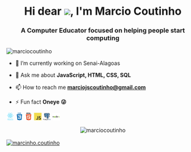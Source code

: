 <h1 align="center">Hi dear <img src="https://raw.githubusercontent.com/kaueMarques/kaueMarques/master/hi.gif" width="30px">, I'm Marcio Coutinho</h1>
<h3 align="center">A Computer Educator  focused on helping people start computing</h3>
<p align="left"> <img src="https://komarev.com/ghpvc/?username=marciocoutinho" alt="marciocoutinho" /> </p>

- 🔭 I’m currently working on Senai-Alagoas

- 💬 Ask me about **JavaScript, HTML, CSS, SQL**

- 📫 How to reach me **marciojscoutinho@gmail.com**

- ⚡ Fun fact **Oneye 😜**

<p align="left">
<img src="https://raw.githubusercontent.com/devicons/devicon/master/icons/react/react-original-wordmark.svg" alt="react" width="20" height="20"/>
<img src="https://raw.githubusercontent.com/devicons/devicon/master/icons/css3/css3-plain-wordmark.svg" alt="css3"  width="20" height="20"/>
<img src="https://raw.githubusercontent.com/devicons/devicon/master/icons/html5/html5-original-wordmark.svg" alt="html5"  width="20" height="20"/>
<img src="https://raw.githubusercontent.com/devicons/devicon/master/icons/javascript/javascript-original.svg" alt="javascript" width="20" height="20"/>
<img src="https://raw.githubusercontent.com/devicons/devicon/master/icons/postgresql/postgresql-original-wordmark.svg" alt="postgresql" width="20" height="20"/>
<img src="https://raw.githubusercontent.com/devicons/devicon/master/icons/nodejs/nodejs-original-wordmark.svg" alt="nodejs" width="20" height="20"/></p><p align="center">
<img src="https://github-readme-stats.vercel.app/api?username=marciocoutinho&show_icons=true" alt="marciocoutinho"/> 
</p>

<p align="center">

<a href="https://www.instagram.com/marcinho.coutinho/" target="blank"><img align="center" src="https://cdn.jsdelivr.net/npm/simple-icons@3.0.1/icons/instagram.svg" alt="marcinho.coutinho" height="20" width="20" /></a>
</p>
